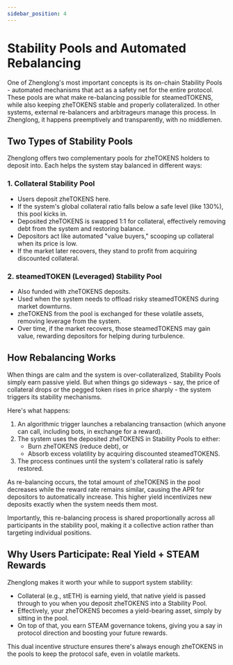 ```yaml
---
sidebar_position: 4
---
```


# Stability Pools and Automated Rebalancing

One of Zhenglong's most important concepts is its on-chain Stability Pools - automated mechanisms that act as a safety net for the entire protocol. These pools are what make re-balancing possible for steamedTOKENS, while also keeping zheTOKENS stable and properly collateralized. In other systems, external re-balancers and arbitrageurs manage this process. In Zhenglong, it happens preemptively and transparently, with no middlemen.

## Two Types of Stability Pools

Zhenglong offers two complementary pools for zheTOKENS holders to deposit into. Each helps the system stay balanced in different ways:

### 1. Collateral Stability Pool

- Users deposit zheTOKENS here.
- If the system's global collateral ratio falls below a safe level (like 130%), this pool kicks in.
- Deposited zheTOKENS is swapped 1:1 for collateral, effectively removing debt from the system and restoring balance.
- Depositors act like automated "value buyers," scooping up collateral when its price is low.
- If the market later recovers, they stand to profit from acquiring discounted collateral.

### 2. steamedTOKEN (Leveraged) Stability Pool

- Also funded with zheTOKENS deposits.
- Used when the system needs to offload risky steamedTOKENS during market downturns.
- zheTOKENS from the pool is exchanged for these volatile assets, removing leverage from the system.
- Over time, if the market recovers, those steamedTOKENS may gain value, rewarding depositors for helping during turbulence.

## How Rebalancing Works

When things are calm and the system is over-collateralized, Stability Pools simply earn passive yield. But when things go sideways - say, the price of collateral drops or the pegged token rises in price sharply - the system triggers its stability mechanisms.

Here's what happens:

1. An algorithmic trigger launches a rebalancing transaction (which anyone can call, including bots, in exchange for a reward).
2. The system uses the deposited zheTOKENS in Stability Pools to either:
   - Burn zheTOKENS (reduce debt), or
   - Absorb excess volatility by acquiring discounted steamedTOKENS.
3. The process continues until the system's collateral ratio is safely restored.

As re-balancing occurs, the total amount of zheTOKENS in the pool decreases while the reward rate remains similar, causing the APR for depositors to automatically increase. This higher yield incentivizes new deposits exactly when the system needs them most.

Importantly, this re-balancing process is shared proportionally across all participants in the stability pool, making it a collective action rather than targeting individual positions.

## Why Users Participate: Real Yield + STEAM Rewards

Zhenglong makes it worth your while to support system stability:

- Collateral (e.g., stETH) is earning yield, that native yield is passed through to you when you deposit zheTOKENS into a Stability Pool.
- Effectively, your zheTOKENS becomes a yield-bearing asset, simply by sitting in the pool.
- On top of that, you earn STEAM governance tokens, giving you a say in protocol direction and boosting your future rewards.

This dual incentive structure ensures there's always enough zheTOKENS in the pools to keep the protocol safe, even in volatile markets.
